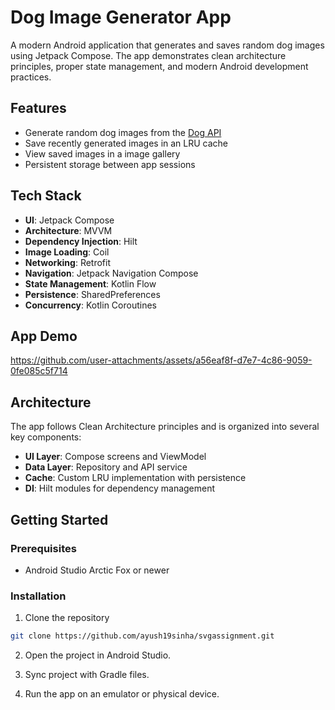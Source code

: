 # Dog Image Generator App

A modern Android application that generates and saves random dog images using Jetpack Compose. The app demonstrates clean architecture principles, proper state management, and modern Android development practices.

## Features

- Generate random dog images from the [Dog API](https://dog.ceo/dog-api/)
- Save recently generated images in an LRU cache
- View saved images in a image gallery
- Persistent storage between app sessions

## Tech Stack

- **UI**: Jetpack Compose
- **Architecture**: MVVM
- **Dependency Injection**: Hilt
- **Image Loading**: Coil
- **Networking**: Retrofit
- **Navigation**: Jetpack Navigation Compose
- **State Management**: Kotlin Flow
- **Persistence**: SharedPreferences
- **Concurrency**: Kotlin Coroutines

## App Demo


https://github.com/user-attachments/assets/a56eaf8f-d7e7-4c86-9059-0fe085c5f714


## Architecture

The app follows Clean Architecture principles and is organized into several key components:

- **UI Layer**: Compose screens and ViewModel
- **Data Layer**: Repository and API service
- **Cache**: Custom LRU implementation with persistence
- **DI**: Hilt modules for dependency management

## Getting Started

### Prerequisites

- Android Studio Arctic Fox or newer

### Installation

1. Clone the repository
```bash
git clone https://github.com/ayush19sinha/svgassignment.git
```

2. Open the project in Android Studio.

3. Sync project with Gradle files.

4. Run the app on an emulator or physical device.
